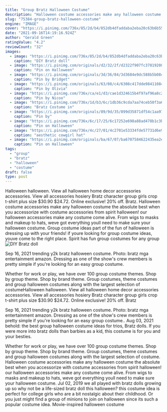 ```yaml
---
title: "Group Bratz Halloween Costume"
description: "Halloween costume accessories make any halloween costume the absolute best when you accessorize with costume accessories from spirit halloween! our halloween accessories make any costume come alive. From wigs to masks and makeup to hats, weve got everything youll need to make sure your halloween costume"
slug: "75384-group-bratz-halloween-costume"
engine: "IMAGE"
cover: "https://i.pinimg.com/736x/85/2d/b4/852db4dfaddaba2eba20c63b6b5547ba.jpg"
date: "2021-09-16T14:19:16.924Z"
author: "Gerald Green"
ratingValue: "4.2"
reviewCount: "32"
images:
  - image: "https://i.pinimg.com/736x/85/2d/b4/852db4dfaddaba2eba20c63b6b5547ba.jpg"
    caption: "DIY Bratz doll"
  - image: "https://i.pinimg.com/originals/d2/32/2f/d2322f907fc37819208b16a60705ab96.jpg"
    caption: "Pin on Halloween"
  - image: "https://i.pinimg.com/originals/3d/36/84/3d3684e9dc588b5b08c6ca24fa2353da.png"
    caption: "Pin by Bridget"
  - image: "https://i.pinimg.com/originals/63/08/c4/6308c417dde98411084b0dc4777f113c.jpg"
    caption: "Pin by Olivia"
  - image: "https://i.pinimg.com/736x/ca/e1/d3/cae1d324615b4f97af96a8c2a06d74df.jpg"
    caption: "Pin by Nicoo"
  - image: "https://i.pinimg.com/736x/1d/b3/6c/1db36c9cda7aa74ceb50f3a6698b3d75.jpg"
    caption: "Bratz Costume in"
  - image: "https://i.pinimg.com/originals/89/9d/35/899d35871df54c1aa97e6cc59f5027d9.jpg"
    caption: "Pin by"
  - image: "https://i.pinimg.com/736x/6c/17/25/6c17252e698a88ad478b1c3bb9e8d239.jpg"
    caption: "Pin on Halloween"
  - image: "https://i.pinimg.com/736x/4c/27/01/4c2701e53334fde57731d6e97fefdb15.jpg"
    caption: "aesthetic cowgirl hat"
  - image: "https://i.pinimg.com/originals/ba/67/07/ba6707584622435ea2edc7165558b4c4.jpg"
    caption: "Pin on Halloween"
tags:
  - "group"
  - "bratz"
  - "halloween"
  - "costume"
draft: false
type: post
---
```


Halloween halloween. View all halloween home decor accessories accessories. View all accessories hosiery  Bratz character group girls crop t-shirt plus size $30.90 $24.72. Online exclusive! 20% off. Bratz. Halloween costume accessories make any halloween costume the absolute best when you accessorize with costume accessories from spirit halloween! our halloween accessories make any costume come alive. From wigs to masks and makeup to hats, weve got everything youll need to make sure your halloween costume. Group costume ideas part of the fun of halloween is dressing up with your friends! if youre looking for group costume ideas, youve come to the right place. Spirit has fun group costumes for any group
![DIY Bratz doll](https://i.pinimg.com/736x/85/2d/b4/852db4dfaddaba2eba20c63b6b5547ba.jpg "DIY Bratz doll")

Sep 16, 2021 trending y2k bratz halloween costume. Photo: bratz mga entertainment  amazon.  Dressing as one of the show&#39;s crew members is pretty simple if you&#39;re looking for an easy group costume.
<!--inArticleAds-->

<!--galleryOne-->

Whether for work or play, we have over 100 group costume themes. Shop by group theme. Shop by brand theme. Group costumes, theme costumes and group halloween costumes along with the largest selection of costumeHalloween halloween. View all halloween home decor accessories accessories. View all accessories hosiery  Bratz character group girls crop t-shirt plus size $30.90 $24.72. Online exclusive! 20% off. Bratz
<!--inArticleAds-->

<!--galleryTwo-->

Sep 16, 2021 trending y2k bratz halloween costume. Photo: bratz mga entertainment  amazon.  Dressing as one of the show's crew members is pretty simple if you're looking for an easy group costume.. Aug 03, 2021 behold: the best group halloween costume ideas for trios,  Bratz dolls. If you were more into bratz dolls than barbies as a kid, this costume is for you and your besties.
<!--galleryThree-->

Whether for work or play, we have over 100 group costume themes. Shop by group theme. Shop by brand theme. Group costumes, theme costumes and group halloween costumes along with the largest selection of costume. Halloween costume accessories make any halloween costume the absolute best when you accessorize with costume accessories from spirit halloween! our halloween accessories make any costume come alive. From wigs to masks and makeup to hats, weve got everything youll need to make sure your halloween costume. Jul 02, 2019 we all played with bratz dolls growing up so why not be a life-sized bratz doll this halloween? this costume idea is perfect for college girls who are a bit nostalgic about their childhood.  Or you just might find a group of minions to join on halloween since its such a popular costume idea. Movie-inspired halloween costume